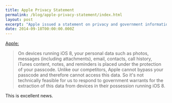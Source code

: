 ```yaml
---
title: Apple Privacy Statement 
permalink: /blog/apple-privacy-statement/index.html
layout: post
excerpt: "Apple issued a statement on privacy and government information requests."
date: 2014-09-18T00:00:00.000Z
---
```


[Apple:](http://www.apple.com/privacy/government-information-requests/)

> On devices running iOS 8, your personal data such as photos, messages (including attachments), email, contacts, call history, iTunes content, notes, and reminders is placed under the protection of your passcode. Unlike our competitors, Apple cannot bypass your passcode and therefore cannot access this data. So it's not technically feasible for us to respond to government warrants for the extraction of this data from devices in their possession running iOS 8.

This is excellent news.